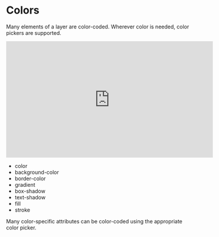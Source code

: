 # Colors

Many elements of a layer are color-coded. Wherever color is needed, color pickers are supported.

<iframe width="560" height="315" src="https://www.youtube.com/embed/kBp6Pjc0hrU" frameborder="0" allow="accelerometer; autoplay; encrypted-media; gyroscope; picture-in-picture" allowfullscreen></iframe>

* color
* background-color
* border-color
* gradient
* box-shadow
* text-shadow
* fill
* stroke

Many color-specific attributes can be color-coded using the appropriate color picker.